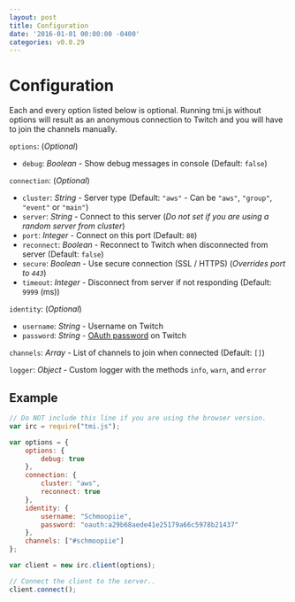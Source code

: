 ```yaml
---
layout: post
title: Configuration
date: '2016-01-01 00:00:00 -0400'
categories: v0.0.29
---
```


# Configuration

Each and every option listed below is optional. Running tmi.js without options will result as an anonymous connection to Twitch and you will have to join the channels manually.

`options`: \(_Optional_\)

* `debug`: _Boolean_ - Show debug messages in console \(Default: `false`\)

`connection`: \(_Optional_\)

* `cluster`: _String_ - Server type \(Default: `"aws"` - Can be `"aws"`, `"group"`, `"event"` or `"main"`\)
* `server`: _String_ - Connect to this server \(_Do not set if you are using a random server from cluster_\)
* `port`: _Integer_ - Connect on this port \(Default: `80`\)
* `reconnect`: _Boolean_ - Reconnect to Twitch when disconnected from server \(Default: `false`\)
* `secure`: _Boolean_ - Use secure connection \(SSL / HTTPS\) \(_Overrides port to `443`_\)
* `timeout`: _Integer_ - Disconnect from server if not responding \(Default: `9999` \(ms\)\)

`identity`: \(_Optional_\)

* `username`: _String_ - Username on Twitch
* `password`: _String_ - [OAuth password](http://twitchapps.com/tmi/) on Twitch

`channels`: _Array_ - List of channels to join when connected \(Default: `[]`\)

`logger`: _Object_ - Custom logger with the methods `info`, `warn`, and `error`

## Example

```javascript
// Do NOT include this line if you are using the browser version.
var irc = require("tmi.js");

var options = {
    options: {
        debug: true
    },
    connection: {
        cluster: "aws",
        reconnect: true
    },
    identity: {
        username: "Schmoopiie",
        password: "oauth:a29b68aede41e25179a66c5978b21437"
    },
    channels: ["#schmoopiie"]
};

var client = new irc.client(options);

// Connect the client to the server..
client.connect();
```

